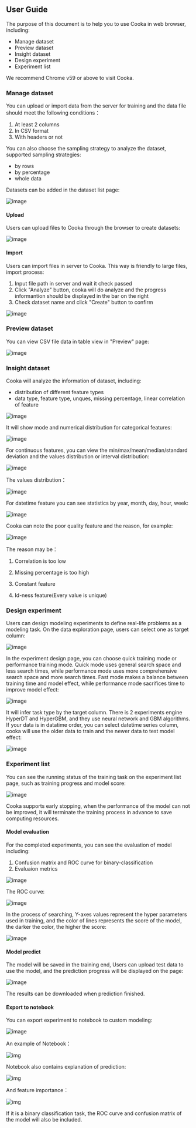 ## User Guide

The purpose of this document is to help you to use Cooka in web browser, including:

- Manage dataset
- Preview dataset
- Insight dataset
- Design experiment
- Experiment list

We recommend Chrome v59 or above to visit Cooka.

### Manage dataset 

You can upload or import data from the server for training and the data file should meet the following conditions：

1. At least 2 columns
2. In CSV format
3. With headers or not

You can also choose the sampling strategy to analyze the dataset, supported sampling strategies:

- by rows
- by percentage
- whole data

Datasets can be added in the dataset list page:

![image](static/cooka_dataset_home.png)

#### Upload

Users can upload files to Cooka through the browser to create datasets:

![image](static/cooka_dataset_upload.png)

#### Import

Users can import files in server to Cooka. This way is friendly to large files, import process:

1. Input file path in server and wait it check passed
2. Click "Analyze" button, cooka will do analyze and the progress informantion should be displayed in the bar on the right
3. Check dataset name and click "Create" button to confirm 

![image](static/cooka_dataset_import.png)

### Preview dataset 

You can view CSV file data in table view in "Preview" page:

![image](static/cooka_dataset_preview.png)

### Insight dataset 

Cooka will analyze the information of dataset, including:
- distribution of different feature types
- data type, feature type, unques, missing percentage, linear correlation of feature

![image](static/cooka_dataset_insight.png)

It will show mode and numerical distribution for categorical features:

![image](static/cooka_dataset_categorical.png)

For continuous features, you can view the min/max/mean/median/standard deviation and the values distribution or interval distribution:

![image](static/cooka_dataset_continuous.png)

The values distribution：

![image](static/cooka_dataset_continuous_2.png)

For datetime feature you can see statistics by year, month, day, hour, week:

![image](static/cooka_dataset_datetime.png)  

 Cooka can note the poor quality feature and the reason, for example:

![image](static/cooka_dataset_missing.png)



The reason may be：

1. Correlation is too low

2. Missing percentage is too high

3. Constant feature

4. Id-ness feature(Every value is unique)

### Design experiment 

Users can design modeling experiments to define real-life problems as a modeling task. On the data exploration page, users can select one as target column:

![image](static/cooka_experiment_design.png)

In the experiment design page, you can choose quick training mode or performance training mode. Quick mode uses general search space and less search times, while performance mode uses more comprehensive search space and more search times.
Fast mode makes a balance between training time and model effect, while performance mode sacrifices time to improve model effect:

![image](static/cooka_experiment_design_1.png)

It will infer task type by the target column. There is 2 experiments engine HyperDT and HyperGBM, and they use neural network and GBM algorithms. If your data is in datatime order, you can select datetime series column, cooka will use the older data to train and the newer data to test model effect:

![image](static/cooka_experiment_design_2.png) 

### Experiment list

You can see the running status of the training task on the experiment list page, such as training progress and model score:

![image](static/cooka_experiment_list.png)

Cooka supports early stopping, when the performance of the model can not be improved, it will terminate the training process in advance to save computing resources.

#### Model evaluation

For the completed experiments, you can see the evaluation of model including:

1. Confusion matrix and ROC curve for binary-classification
2. Evaluaion metrics

![image](static/cooka_experiment_evaluation.png)



The ROC curve:

![image](static/cooka_experiment_roc.png)

 

In the process of searching, Y-axes values represent the hyper parameters used in training, and the color of lines represents the score of the model, the darker the color, the higher the score:

![image](static/cooka_experiment_optimaize.png)

 

  

#### Model predict

The model will be saved in the training end, Users can upload test data to use the model, and the prediction progress will be displayed on the page:

![image](static/cooka_experiment_predict.png) 

The results can be downloaded when prediction finished.



#### Export to notebook

You can export experiment to notebook to custom modeling:

![image](static/cooka_experiment_notebook_1.png)



An example of Notebook：

![img](static/cooka_experiment_notebook_2.png) 

Notebook also contains explanation of prediction:

![img](../../zh_CN/source/static/cooka_experiment_notebook_3.png) 

   And feature importance：

![img](../../zh_CN/source/static/cooka_experiment_notebook_4.png) 

If it is a binary classification task, the ROC curve and confusion matrix of the model will also be included.

 

 
